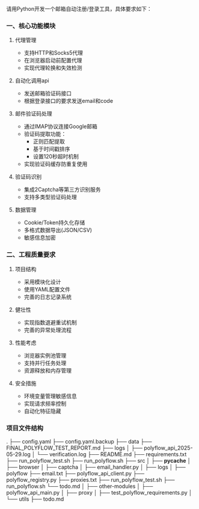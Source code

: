 请用Python开发一个邮箱自动注册/登录工具，具体要求如下：

### 一、核心功能模块

1. 代理管理
   - 支持HTTP和Socks5代理
   - 在浏览器启动前配置代理
   - 实现代理轮换和失效检测

2. 自动化调用api
   - 发送邮箱验证码接口
   - 根据登录接口的要求发送email和code

3. 邮件验证码处理
   - 通过IMAP协议连接Google邮箱
   - 验证码提取功能：
     * 正则匹配提取
     * 基于时间戳排序
     * 设置120秒超时机制
   - 实现验证码缓存防重复使用

4. 验证码识别
   - 集成2Captcha等第三方识别服务
   - 支持多类型验证码处理

5. 数据管理
   - Cookie/Token持久化存储
   - 多格式数据导出(JSON/CSV)
   - 敏感信息加密

### 二、工程质量要求

1. 项目结构
   - 采用模块化设计
   - 使用YAML配置文件
   - 完善的日志记录系统

2. 健壮性
   - 实现指数退避重试机制
   - 完善的异常处理流程

3. 性能考虑
   - 浏览器实例池管理
   - 支持并行任务处理
   - 资源释放和内存管理

4. 安全措施
   - 环境变量管理敏感信息
   - 实现请求频率控制
   - 自动化特征隐藏


### 项目文件结构
.
├── config.yaml
├── config.yaml.backup
├── data
├── FINAL_POLYFLOW_TEST_REPORT.md
├── logs
│   ├── polyflow_api_2025-05-29.log
│   └── verification.log
├── README.md
├── requirements.txt
├── run_polyflow_test.sh
├── run_polyflow.sh
├── src
│   ├── __pycache__
│   ├── browser
│   ├── captcha
│   ├── email_handler.py
│   ├── logs
│   ├── polyflow
      ├── email.txt
      ├── polyflow_api_client.py
      ├── polyflow_registry.py
      ├── proxies.txt
      ├── run_polyflow_test.sh
      ├── run_polyflow.sh
      └── todo.md
│   ├── other-modules
│   ├── polyflow_api_main.py
│   ├── proxy
│   ├── test_polyflow_requirements.py
│   └── utils
├── todo.md